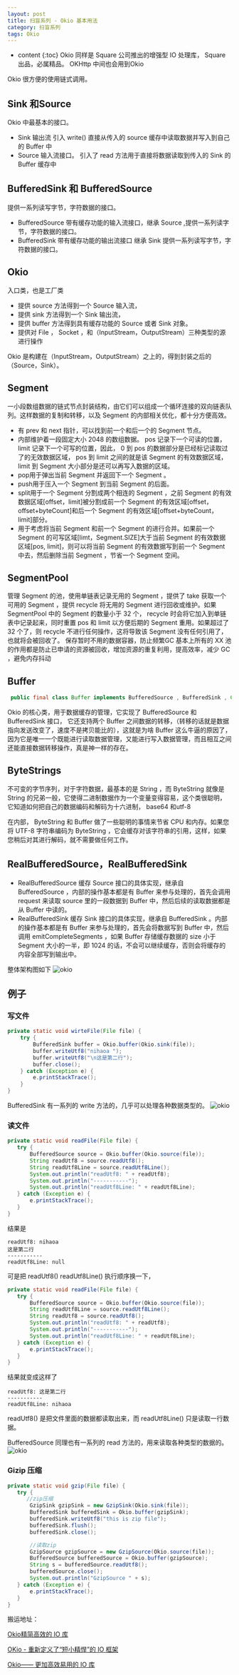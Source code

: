 ```yaml
---
layout: post
title: 扫盲系列 - Okio 基本用法
category: 扫盲系列
tags: Okio  
---
```


* content
{:toc}
Okio 同样是 Square 公司推出的增强型 IO 处理库， Square 出品，必属精品。 OKHttp 中间也会用到Okio

Okio 很方便的使用链式调用。

## Sink 和Source
Okio 中最基本的接口。
* Sink   输出流  引入 write() 直接从传入的 source 缓存中读取数据并写入到自己的 Buffer 中
* Source 输入流接口。 引入了 read 方法用于直接将数据读取到传入的 Sink 的 Buffer 缓存中

## BufferedSink 和 BufferedSource
提供一系列读写字节，字符数据的接口。

* BufferedSource 带有缓存功能的输入流接口，继承 Source ,提供一系列读字节，字符数据的接口。
* BufferedSink   带有缓存功能的输出流接口  继承 Sink 提供一系列读写字节，字符数据的接口。

## Okio
入口类，也是工厂类

* 提供 source 方法得到一个 Source 输入流，
* 提供 sink 方法得到一个 Sink 输出流，
* 提供 buffer 方法得到具有缓存功能的 Source 或者 Sink 对象。
* 提供对 File ， Socket ，和（InputStream，OutputStream）三种类型的源进行操作

Okio 是构建在（InputStream，OutputStream）之上的，得到封装之后的（Source，Sink）。

## Segment
一小段数组数据的链式节点封装结构，由它们可以组成一个循环连接的双向链表队列。这样数据的复制和转移，以及 Segment 的内部相关优化，都十分方便高效。
* 有 prev 和 next 指针，可以找到前一个和后一个的 Segment 节点。
* 内部维护着一段固定大小 2048 的数组数据。 pos 记录下一个可读的位置， limit 记录下一个可写的位置，因此， 0 到 pos 的数据部分是已经标记读取过了的无效数据区域， pos 到 limit 之间的就是该 Segment 的有效数据区域， limit 到 Segment 大小部分是还可以再写入数据的区域。
* pop用于弹出当前 Segment 并返回下一个 Segment 。
* push用于压入一个 Segment 到当前 Segment 的后面。
* split用于一个 Segment 分割成两个相连的 Segment ，之前 Segment 的有效数据区域[offset，limit]被分割成前一个 Segment 的有效区域[offset，offset+byteCount]和后一个 Segment 的有效区域[offset+byteCount，limit]部分。
* 用于考虑将当前 Segment 和前一个 Segment 的进行合并。如果前一个 Segment 的可写区域[limt，Segment.SIZE]大于当前 Segment 的有效数据区域[pos, limit]，则可以将当前 Segment 的有效数据写到前一个 Segment 中去，然后删除当前 Segment ，节省一个 Segment 空间。

## SegmentPool

管理 Segment 的池，使用单链表记录无用的 Segment ，提供了 take 获取一个可用的 Segment ，提供 recycle 将无用的 Segment 进行回收或维护。如果 SegmentPool 中的 Segment 的数量小于 32 个， recycle 时会将它加入到单链表中记录起来，同时重置 pos 和 limit 以方便后期的 Segment 重用。如果超过了 32 个了，则 recycle 不进行任何操作，这将导致该 Segment 没有任何引用了，也就将会被回收了。
保存暂时不用的数据容器，防止频繁GC
基本上所有的 XX 池的作用都是防止已申请的资源被回收，增加资源的重复利用，提高效率，减少 GC ，避免内存抖动

## Buffer

```java
 public final class Buffer implements BufferedSource , BufferedSink , Cloneable {}
```
Okio 的核心类，用于数据缓存的管理，它实现了 BufferedSource 和 BufferedSink 接口， 它还支持两个 Buffer 之间数据的转移，（转移的话就是数据指向发送改变了，速度不是拷贝能比的），这就是为啥 Buffer 这么牛逼的原因了，因为它是唯一一个既能进行读取数据管理，又能进行写入数据管理，而且相互之间还能直接数据转移操作，真是神一样的存在。

## ByteStrings
不可变的字节序列，对于字符数据，最基本的是 String ，而 ByteString 就像是 String 的兄弟一般，它使得二进制数据作为一个变量变得容易，这个类很聪明， 它知道如何把自己的数据编码和解码为十六进制， base64 和utf-8

在内部， ByteString 和 Buffer 做了一些聪明的事情来节省 CPU 和内存。如果您将 UTF-8 字符串编码为 ByteString ，它会缓存对该字符串的引用，这样，如果您稍后对其进行解码，就不需要做任何工作。

## RealBufferedSource，RealBufferedSink

* RealBufferedSource  缓存 Source 接口的具体实现，继承自 BufferedSource ，内部的操作基本都是有 Buffer 来参与处理的，首先会调用 request 来读取 source 里的一段数据到 Buffer 中，然后后续的读取数据都是从 Buffer 中读的。
* RealBufferedSink  缓存 Sink 接口的具体实现，继承自 BufferedSink 。内部的操作基本都是有 Buffer 来参与处理的，首先会将数据写到 Buffer 中，然后调用 emitCompleteSegments ，如果 Buffer 存储缓存数据的 size 小于 Segment 大小的一半，即 1024 的话，不会可以继续缓存，否则会将缓存的内容全部写到输出中。


整体架构图如下
![okio](../../../../images/okio_framwork)

## 例子

### 写文件
```java
private static void wirteFile(File file) {
    try {
        BufferedSink buffer = Okio.buffer(Okio.sink(file));
        buffer.writeUtf8("nihaoa ");
        buffer.writeUtf8("\n这是第二行");
        buffer.close();
    } catch (Exception e) {
        e.printStackTrace();
    }
}
```

BufferedSink 有一系列的 write 方法的，几乎可以处理各种数据类型的。
![okio](../../../../images/BufferedSink_write.png)

### 读文件

```java
private static void readFile(File file) {
   try {
       BufferedSource source = Okio.buffer(Okio.source(file));
       String readUtf8 = source.readUtf8();
       String readUtf8Line = source.readUtf8Line();
       System.out.println("readUtf8: " + readUtf8);
       System.out.println("-----------");
       System.out.println("readUtf8Line: " + readUtf8Line);
   } catch (Exception e) {
       e.printStackTrace();
   }
}  
```
结果是
```
readUtf8: nihaoa
这是第二行
-----------
readUtf8Line: null
```

可是把 readUtf8() readUtf8Line() 执行顺序换一下，

```java
private static void readFile(File file) {
   try {
       BufferedSource source = Okio.buffer(Okio.source(file));
       String readUtf8Line = source.readUtf8Line();
       String readUtf8 = source.readUtf8();
       System.out.println("readUtf8: " + readUtf8);
       System.out.println("-----------");
       System.out.println("readUtf8Line: " + readUtf8Line);
   } catch (Exception e) {
       e.printStackTrace();
   }
}  
```
结果就变成这样了

```
readUtf8: 这是第二行
-----------
readUtf8Line: nihaoa
```
readUtf8() 是把文件里面的数据都读取出来，而 readUtf8Line() 只是读取一行数据。

BufferedSource 同理也有一系列的 read 方法的，用来读取各种类型的数据的。
![okio](../../../../images/buffersource_read.png)

### Gizip 压缩

```java
private static void gzip(File file) {
   try {
      //zip压缩
       GzipSink gzipSink = new GzipSink(Okio.sink(file));
       BufferedSink bufferedSink = Okio.buffer(gzipSink);
       bufferedSink.writeUtf8("this is zip file");
       bufferedSink.flush();
       bufferedSink.close();

       //读取zip
       GzipSource gzipSource = new GzipSource(Okio.source(file));
       BufferedSource bufferedSource = Okio.buffer(gzipSource);
       String s = bufferedSource.readUtf8();
       bufferedSource.close();
       System.out.println("GzipSource " + s);
   } catch (Exception e) {
       e.printStackTrace();
   }
}  
```

搬运地址：    

[ Okio精简高效的 IO 库 ](https://www.jianshu.com/p/5249eed1cc53)   

[ OKio - 重新定义了“短小精悍”的 IO 框架 ](https://juejin.im/post/5856680c8e450a006c6474bd)

[ Okio—— 更加高效易用的 IO 库 ](https://blog.csdn.net/lyabc123456/article/details/88830541)   
